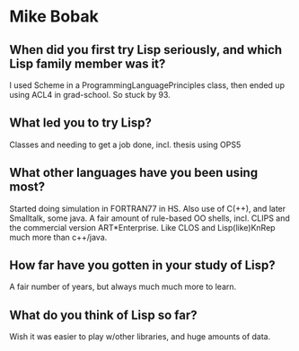 # Mike Bobak

## When did you first try Lisp seriously, and which Lisp family member was it?

I used Scheme in a ProgrammingLanguagePrinciples class, then ended up
using ACL4 in grad-school.  So stuck by 93.

## What led you to try Lisp?

Classes and needing to get a job done, incl. thesis using OPS5

## What other languages have you been using most?

Started doing simulation in FORTRAN77 in HS. Also use of C(++), and
later Smalltalk, some java.  A fair amount of rule-based OO shells,
incl. CLIPS and the commercial version ART*Enterprise.  Like CLOS and
Lisp(like)KnRep much more than c++/java.

## How far have you gotten in your study of Lisp?

A fair number of years, but always much much more to learn.

## What do you think of Lisp so far?

Wish it was easier to play w/other libraries, and huge amounts of
data.
